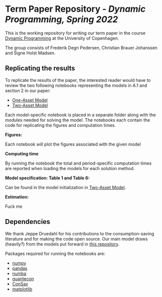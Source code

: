 # Term Paper Repository - *Dynamic Programming, Spring 2022*
This is the working repository for writing our term paper in the course [Dynamic Programming](https://kurser.ku.dk/course/a%C3%98kk08207u/) at the University of Copenhagen.

The group consists of Frederik Degn Pedersen, Christian Brauer Johanssen and Signe Holst Madsen.
## Replicating the results
To replicate the results of the paper, the interested reader would have to review the two following notebooks representing the models in A.1 and section 2 in our paper:
- [One-Asset Model](one_asset/OneAssetModel.ipynb)
- [Two-Asset Model](two_asset/TwoAssetModel.ipynb)

Each model-specific notebook is placed in a separate folder along with the modules needed for solving the model. The notebooks each contain the code for replicating the figures and computation times. 

**Figures:**

Each notebook will plot the figures associated with the given model

**Computing time**

By running the notebook the total and period-specific computation times are reported when loading the models for each solution method. 

**Model specification: Table 1 and Table 6:**

Can be found in the model initialization in [Two-Asset Model](two_asset/TwoAssetModel.py).

**Estimation:**

Fuck me
## Dependencies

We thank Jeppe Druedahl for his contributions to the consumption-saving literature and for making the code open source. Our main model draws (heavily?) from the models put forward in [this repository](https://github.com/NumEconCopenhagen/ConsumptionSavingNotebooks). 

Packages required for running the notebooks are:
- [numpy](https://pypi.org/project/numpy/)
- [pandas](https://pypi.org/project/pandas/)
- [numba](https://pypi.org/project/numba/)
- [quantecon](https://pypi.org/project/quantecon/)
- [ConSav](https://pypi.org/project/ConSav/)
- [matplotlib](https://pypi.org/project/matplotlib/)
